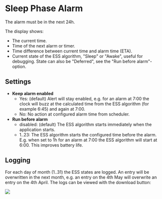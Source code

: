 # Sleep Phase Alarm

The alarm must be in the next 24h.

The display shows:

- The current time.
- Time of the next alarm or timer.
- Time difference between current time and alarm time (ETA).
- Current state of the ESS algorithm, "Sleep" or "Awake", useful for debugging. State can also be "Deferred", see the "Run before alarm"-option.

## Settings

* **Keep alarm enabled**
  - Yes: (default) Alert will stay enabled, e.g. for an alarm at 7:00 the clock will buzz at the calculated time from the ESS algorithm (for example 6:45) and again at 7:00.
  - No: No action at configured alarm time from scheduler.
* **Run before alarm**
  - disabled: (default) The ESS algorithm starts immediately when the application starts.
  - 1..23: The ESS algorithm starts the configured time before the alarm. E.g. when set to 1h for an alarm at 7:00 the ESS algorithm will start at 6:00. This improves battery life.

## Logging

For each day of month (1..31) the ESS states are logged. An entry will be overwritten in the next month, e.g. an entry on the 4th May will overwrite an entry on the 4th April.
The logs can be viewed with the download button:

![](screenshot.jpg)
